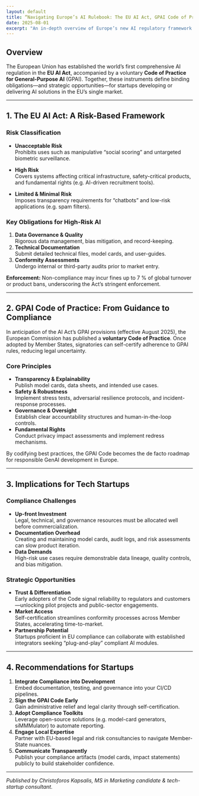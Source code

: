 ```yaml
---
layout: default
title: “Navigating Europe’s AI Rulebook: The EU AI Act, GPAI Code of Practice, and What It Means for Startups”
date: 2025-08-01
excerpt: "An in-depth overview of Europe’s new AI regulatory framework and practical guidance for tech ventures seeking to enter the EU market.""
---
```


## Overview

The European Union has established the world’s first comprehensive AI regulation in the **EU AI Act**, accompanied by a voluntary **Code of Practice for General-Purpose AI** (GPAI). Together, these instruments define binding obligations—and strategic opportunities—for startups developing or delivering AI solutions in the EU’s single market.

---

## 1. The EU AI Act: A Risk-Based Framework

### Risk Classification

- **Unacceptable Risk**  
  Prohibits uses such as manipulative “social scoring” and untargeted biometric surveillance.

- **High Risk**  
  Covers systems affecting critical infrastructure, safety-critical products, and fundamental rights (e.g. AI-driven recruitment tools).

- **Limited & Minimal Risk**  
  Imposes transparency requirements for “chatbots” and low-risk applications (e.g. spam filters).

### Key Obligations for High-Risk AI

1. **Data Governance & Quality**  
   Rigorous data management, bias mitigation, and record-keeping.  
2. **Technical Documentation**  
   Submit detailed technical files, model cards, and user-guides.  
3. **Conformity Assessments**  
   Undergo internal or third-party audits prior to market entry.

**Enforcement:** Non-compliance may incur fines up to 7 % of global turnover or product bans, underscoring the Act’s stringent enforcement.

---

## 2. GPAI Code of Practice: From Guidance to Compliance

In anticipation of the AI Act’s GPAI provisions (effective August 2025), the European Commission has published a **voluntary Code of Practice**. Once adopted by Member States, signatories can self-certify adherence to GPAI rules, reducing legal uncertainty.

### Core Principles

- **Transparency & Explainability**  
  Publish model cards, data sheets, and intended use cases.  
- **Safety & Robustness**  
  Implement stress tests, adversarial resilience protocols, and incident-response processes.  
- **Governance & Oversight**  
  Establish clear accountability structures and human-in-the-loop controls.  
- **Fundamental Rights**  
  Conduct privacy impact assessments and implement redress mechanisms.

By codifying best practices, the GPAI Code becomes the de facto roadmap for responsible GenAI development in Europe.

---

## 3. Implications for Tech Startups

### Compliance Challenges

- **Up-front Investment**  
  Legal, technical, and governance resources must be allocated well before commercialization.  
- **Documentation Overhead**  
  Creating and maintaining model cards, audit logs, and risk assessments can slow product iteration.  
- **Data Demands**  
  High-risk use cases require demonstrable data lineage, quality controls, and bias mitigation.

### Strategic Opportunities

- **Trust & Differentiation**  
  Early adopters of the Code signal reliability to regulators and customers—unlocking pilot projects and public-sector engagements.  
- **Market Access**  
  Self-certification streamlines conformity processes across Member States, accelerating time-to-market.  
- **Partnership Potential**  
  Startups proficient in EU compliance can collaborate with established integrators seeking “plug-and-play” compliant AI modules.

---

## 4. Recommendations for Startups

1. **Integrate Compliance into Development**  
   Embed documentation, testing, and governance into your CI/CD pipelines.  
2. **Sign the GPAI Code Early**  
   Gain administrative relief and legal clarity through self-certification.  
3. **Adopt Compliance Toolkits**  
   Leverage open-source solutions (e.g. model-card generators, siMMMulator) to automate reporting.  
4. **Engage Local Expertise**  
   Partner with EU-based legal and risk consultancies to navigate Member-State nuances.  
5. **Communicate Transparently**  
   Publish your compliance artifacts (model cards, impact statements) publicly to build stakeholder confidence.

---

*Published by Christoforos Kapsalis, MS in Marketing candidate & tech-startup consultant.*
